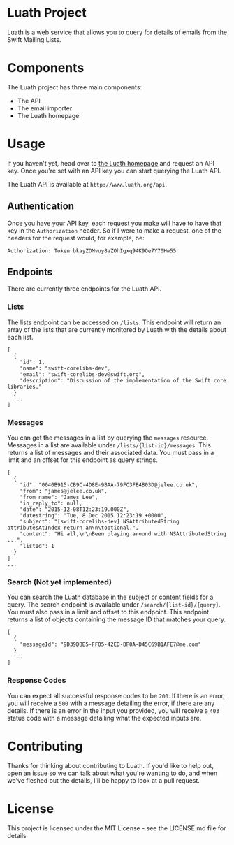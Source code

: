 # Luath Project
Luath is a web service that allows you to query for details of emails from the Swift Mailing Lists.

# Components
The Luath project has three main components:

- The API
- The email importer
- The Luath homepage

# Usage
If you haven't yet, head over to [the Luath homepage](http://www.luath.org) and request an API key. Once you're set with an API key you can start querying the Luath API.

The Luath API is available at `http://www.luath.org/api`.

## Authentication
Once you have your API key, each request you make will have to have that key in the `Authorization` header. So if I were to make a request, one of the headers for the request would, for example, be:

```
Authorization: Token bkayZOMvuy8aZOhIgxq94K9Oe7Y70Hw55
```

## Endpoints
There are currently three endpoints for the Luath API.

### Lists
The lists endpoint can be accessed on `/lists`. This endpoint will return an array of the lists that are currently monitored by Luath with the details about each list.

```
[
  {
    "id": 1,
    "name": "swift-corelibs-dev",
    "email": "swift-corelibs-dev@swift.org",
    "description": "Discussion of the implementation of the Swift core libraries."
  }
  ...
]
```

### Messages
You can get the messages in a list by querying the `messages` resource. Messages in a list are available under `/lists/{list-id}/messages`. This returns a list of messages and their associated data. You must pass in a limit and an offset for this endpoint as query strings.

```
[
  {
    "id": "0040B915-CB9C-4D8E-9BAA-79FC3FE4B03D@jelee.co.uk",
    "from": "james@jelee.co.uk",
    "from_name": "James Lee",
    "in_reply_to": null,
    "date": "2015-12-08T12:23:19.000Z",
    "datestring": "Tue, 8 Dec 2015 12:23:19 +0000",
    "subject": "[swift-corelibs-dev] NSAttributedString attributesAtIndex return an\n\toptional.",
    "content": "Hi all,\n\nBeen playing around with NSAttributedString ...",
    "listId": 1
  }
]
...
```

### Search (Not yet implemented)
You can search the Luath database in the subject or content fields for a query. The search endpoint is available under `/search/{list-id}/{query}`. You must also pass in a limit and offset to this endpoint. This endpoint returns a list of objects containing the message ID that matches your query.

```
[
  {
    "messageId": "9D39DBB5-FF05-42ED-BF0A-D45C69B1AFE7@me.com"
  }
  ...
]
```

### Response Codes
You can expect all successful response codes to be `200`. If there is an error, you will receive a `500` with a message detailing the error, if there are any details. If there is an error in the input you provided, you will receive a `403` status code with a message detailing what the expected inputs are.

# Contributing
Thanks for thinking about contributing to Luath. If you'd like to help out, open an issue so we can talk about what you're wanting to do, and when we've fleshed out the details, I'll be happy to look at a pull request.

# License
This project is licensed under the MIT License - see the LICENSE.md file for details
